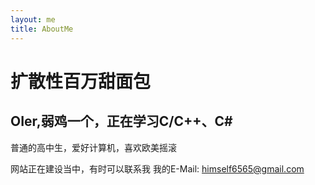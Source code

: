 ```yaml
---
layout: me
title: AboutMe
---
```

# 扩散性百万甜面包
## OIer,弱鸡一个，正在学习C/C++、C#
普通的高中生，爱好计算机，喜欢欧美摇滚


网站正在建设当中，有时可以联系我
我的E-Mail: himself6565@gmail.com